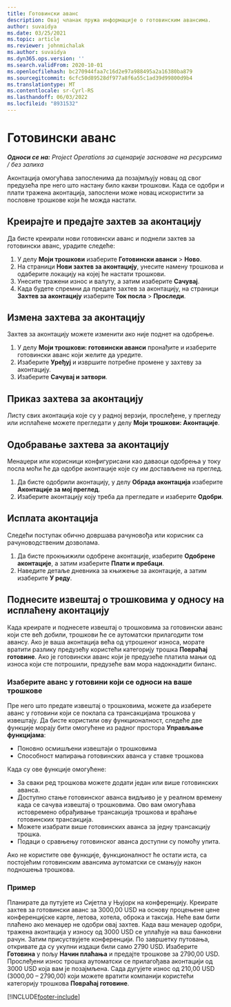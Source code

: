 ```yaml
---
title: Готовински аванс
description: Овај чланак пружа информације о готовинским авансима.
author: suvaidya
ms.date: 03/25/2021
ms.topic: article
ms.reviewer: johnmichalak
ms.author: suvaidya
ms.dyn365.ops.version: ''
ms.search.validFrom: 2020-10-01
ms.openlocfilehash: bc270944faa7c16d2e97a988495a2a16380ba879
ms.sourcegitcommit: 6cfc50d89528df977a8f6a55c1ad39d99800d9b4
ms.translationtype: MT
ms.contentlocale: sr-Cyrl-RS
ms.lasthandoff: 06/03/2022
ms.locfileid: "8931532"
---
```

# <a name="cash-advance"></a>Готовински аванс

_**Односи се на:** Project Operations за сценарије засноване на ресурсима / без залиха_

Аконтација омогућава запосленима да позајмљују новац од свог предузећа пре него што настану било какви трошкови. Када се одобри и плати тражена аконтација, запослени може новац искористити за пословне трошкове који ће можда настати. 

## <a name="create-and-submit-a-cash-advance-request"></a>Креирајте и предајте захтев за аконтацију
Да бисте креирали нови готовински аванс и поднели захтев за готовински аванс, урадите следеће: 

1. У делу **Моји трошкови** изаберите **Готовински аванси** > **Ново**. 
2. На страници **Нови захтев за аконтацију**, унесите намену трошкова и одаберите локацију на којеј ће настати трошкови.
3. Унесите тражени износ и валуту, а затим изаберите **Сачувај**. 
4. Када будете спремни да предате захтев за аконтацију, на страници **Захтев за аконтацију** изаберите **Ток посла** > **Проследи**.

## <a name="modify-a-cash-advance-request"></a>Измена захтева за аконтацију

Захтев за аконтацију можете изменити ако није поднет на одобрење.

1. У делу **Моји трошкови: готовински аванси** пронађите и изаберите готовински аванс који желите да уредите.
2. Изаберите **Уређуј** и извршите потребне промене у захтеву за аконтацију. 
3. Изаберите **Сачувај и затвори**.


## <a name="view-cash-advance-requests"></a>Приказ захтева за аконтацију
Листу свих аконтација које су у радној верзији, прослеђене, у прегледу или исплаћене можете прегледати у делу **Моји трошкови: Аконтације**. 

## <a name="approve-cash-advance-requests"></a>Одобравање захтева за аконтацију

Менаџери или корисници конфигурисани као даваоци одобрења у току посла моћи ће да одобре аконтације које су им достављене на преглед. 

1. Да бисте одобрили аконтацију, у делу **Обрада аконтација** изаберите **Аконтације за мој преглед**.
2. Изаберите аконтацију коју треба да прегледате и изаберите **Одобри**.  

## <a name="pay-cash-advances"></a>Исплата аконтација 
Следећи поступак обично довршава рачуновођа или корисник са рачуноводственим дозволама.

1. Да бисте прокњижили одобрене аконтације, изаберите **Одобрене аконтације**, а затим изаберите **Плати и пребаци**.  
2. Наведите детаље дневника за књижење за аконтације, а затим изаберите **У реду**. 

## <a name="submit-an-expense-report-against-a-paid-cash-advance"></a>Поднесите извештај о трошковима у односу на исплаћену аконтацију 

Када креирате и поднесете извештај о трошковима за готовински аванс који сте већ добили, трошкови ће се аутоматски прилагодити том авансу. Ако је ваша аконтација већа од утрошеног износа, морате вратити разлику предузећу користећи категорију трошка **Повраћај готовине**. Ако је готовински аванс који је предузеће платила мањи од износа који сте потрошили, предузеће вам мора надокнадити биланс. 

### <a name="select-cash-advances-that-apply-to-your-expenses"></a>Изаберите аванс у готовини који се односи на ваше трошкове
Пре него што предате извештај о трошковима, можете да изаберете аванс у готовини који се поклапа са трансакцијама трошкова у извештају. Да бисте користили ову функционалност, следеће две функције морају бити омогућене из радног простора **Управљање функцијама**:

  - Поновно осмишљени извештаји о трошковима
  - Способност мапирања готовинских аванса у ставке трошкова
 
 Када су ове функције омогућене:
 
  - За сваки ред трошкова можете додати један или више готовинских аванса.
  - Доступно стање готовинског аванса видљиво је у реалном времену када се сачува извештај о трошковима. Ово вам омогућава истовремено обрађивање трансакција трошкова и враћање готовинских трансакција.
  - Можете изабрати више готовинских аванса за једну трансакцију трошка.
  - Подаци о сравњењу готовинског аванса доступни су помоћу упита. 
 
Ако не користите ове функције, функционалност ће остати иста, са постојећим готовинским авансима аутоматски се смањују након подношења трошкова.

### <a name="example"></a>Пример 
Планирате да путујете из Сијетла у Њујорк на конференцију. Креирате захтев за готовински аванс за 3000,00 USD на основу процењене цене конференцијске карте, летова, хотела, оброка и таксија. Неће вам бити плаћено ако менаџер не одобри овај захтев. Када ваш менаџер одобри, тражена аконтација у износу од 3000 USD се уплаћује на ваш банковни рачун. Затим присуствујете конференцији. По завршетку путовања, откривате да су укупни издаци били само 2790 USD. Изаберите **Готовина** у пољу **Начин плаћања** и предајте трошкове за 2790,00 USD. Прослеђени износ трошка аутоматски се прилагођава аконтацији од 3000 USD која вам је позајмљена. Сада дугујете износ од 210,00 USD (3000,00 – 2790,00) који можете вратити компанији користећи категорију трошкова **Повраћај готовине**.



[!INCLUDE[footer-include](../includes/footer-banner.md)]
